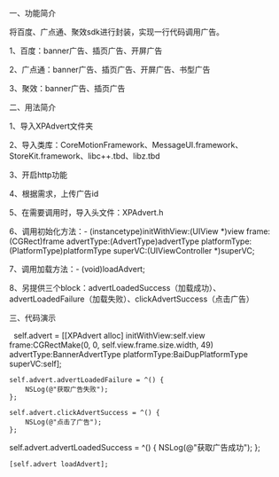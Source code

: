 一、功能简介

将百度、广点通、聚效sdk进行封装，实现一行代码调用广告。

1、百度：banner广告、插页广告、开屏广告

2、广点通：banner广告、插页广告、开屏广告、书型广告

3、聚效：banner广告、插页广告

二、用法简介

1、导入XPAdvert文件夹

2、导入类库：CoreMotionFramework、MessageUI.framework、StoreKit.framework、libc++.tbd、libz.tbd

3、开启http功能

4、根据需求，上传广告id

5、在需要调用时，导入头文件：XPAdvert.h

6、调用初始化方法：- (instancetype)initWithView:(UIView *)view frame:(CGRect)frame advertType:(AdvertType)advertType platformType:(PlatformType)platformType superVC:(UIViewController *)superVC;

7、调用加载方法：- (void)loadAdvert;

8、另提供三个block：advertLoadedSuccess（加载成功）、advertLoadedFailure（加载失败）、clickAdvertSuccess（点击广告）

三、代码演示
   
   self.advert = [[XPAdvert alloc] initWithView:self.view frame:CGRectMake(0, 0, self.view.frame.size.width, 49)      
   advertType:BannerAdvertType platformType:BaiDupPlatformType superVC:self];
   
    self.advert.advertLoadedFailure = ^() {
        NSLog(@"获取广告失败");
    };
    
    self.advert.clickAdvertSuccess = ^() {
        NSLog(@"点击了广告");
    };
   
   self.advert.advertLoadedSuccess = ^() {
        NSLog(@"获取广告成功");
    };
    
    [self.advert loadAdvert];
